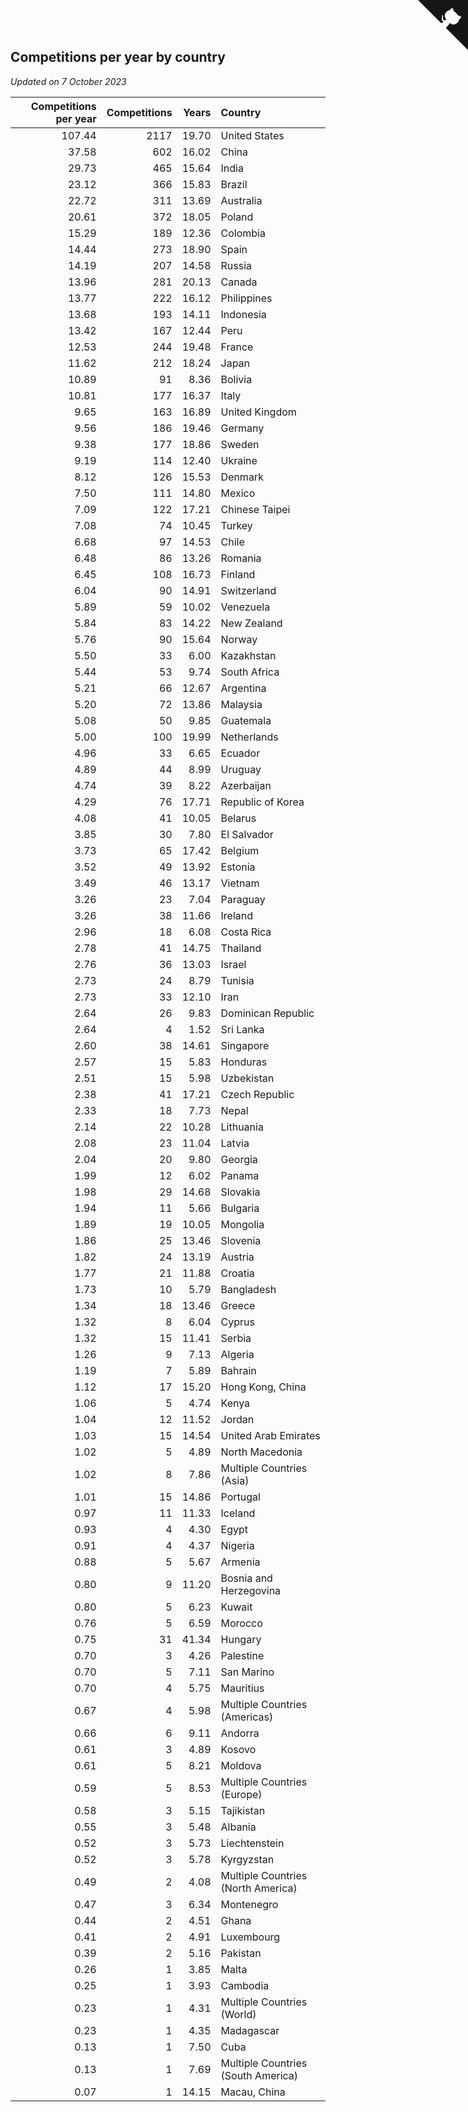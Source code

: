 ## Competitions per year by country

*Updated on  7 October 2023*

| Competitions per year | Competitions | Years | Country |
| ---: | ---: | ---: | :--- |
| 107.44 | 2117 | 19.70 | United States |
| 37.58 | 602 | 16.02 | China |
| 29.73 | 465 | 15.64 | India |
| 23.12 | 366 | 15.83 | Brazil |
| 22.72 | 311 | 13.69 | Australia |
| 20.61 | 372 | 18.05 | Poland |
| 15.29 | 189 | 12.36 | Colombia |
| 14.44 | 273 | 18.90 | Spain |
| 14.19 | 207 | 14.58 | Russia |
| 13.96 | 281 | 20.13 | Canada |
| 13.77 | 222 | 16.12 | Philippines |
| 13.68 | 193 | 14.11 | Indonesia |
| 13.42 | 167 | 12.44 | Peru |
| 12.53 | 244 | 19.48 | France |
| 11.62 | 212 | 18.24 | Japan |
| 10.89 | 91 | 8.36 | Bolivia |
| 10.81 | 177 | 16.37 | Italy |
| 9.65 | 163 | 16.89 | United Kingdom |
| 9.56 | 186 | 19.46 | Germany |
| 9.38 | 177 | 18.86 | Sweden |
| 9.19 | 114 | 12.40 | Ukraine |
| 8.12 | 126 | 15.53 | Denmark |
| 7.50 | 111 | 14.80 | Mexico |
| 7.09 | 122 | 17.21 | Chinese Taipei |
| 7.08 | 74 | 10.45 | Turkey |
| 6.68 | 97 | 14.53 | Chile |
| 6.48 | 86 | 13.26 | Romania |
| 6.45 | 108 | 16.73 | Finland |
| 6.04 | 90 | 14.91 | Switzerland |
| 5.89 | 59 | 10.02 | Venezuela |
| 5.84 | 83 | 14.22 | New Zealand |
| 5.76 | 90 | 15.64 | Norway |
| 5.50 | 33 | 6.00 | Kazakhstan |
| 5.44 | 53 | 9.74 | South Africa |
| 5.21 | 66 | 12.67 | Argentina |
| 5.20 | 72 | 13.86 | Malaysia |
| 5.08 | 50 | 9.85 | Guatemala |
| 5.00 | 100 | 19.99 | Netherlands |
| 4.96 | 33 | 6.65 | Ecuador |
| 4.89 | 44 | 8.99 | Uruguay |
| 4.74 | 39 | 8.22 | Azerbaijan |
| 4.29 | 76 | 17.71 | Republic of Korea |
| 4.08 | 41 | 10.05 | Belarus |
| 3.85 | 30 | 7.80 | El Salvador |
| 3.73 | 65 | 17.42 | Belgium |
| 3.52 | 49 | 13.92 | Estonia |
| 3.49 | 46 | 13.17 | Vietnam |
| 3.26 | 23 | 7.04 | Paraguay |
| 3.26 | 38 | 11.66 | Ireland |
| 2.96 | 18 | 6.08 | Costa Rica |
| 2.78 | 41 | 14.75 | Thailand |
| 2.76 | 36 | 13.03 | Israel |
| 2.73 | 24 | 8.79 | Tunisia |
| 2.73 | 33 | 12.10 | Iran |
| 2.64 | 26 | 9.83 | Dominican Republic |
| 2.64 | 4 | 1.52 | Sri Lanka |
| 2.60 | 38 | 14.61 | Singapore |
| 2.57 | 15 | 5.83 | Honduras |
| 2.51 | 15 | 5.98 | Uzbekistan |
| 2.38 | 41 | 17.21 | Czech Republic |
| 2.33 | 18 | 7.73 | Nepal |
| 2.14 | 22 | 10.28 | Lithuania |
| 2.08 | 23 | 11.04 | Latvia |
| 2.04 | 20 | 9.80 | Georgia |
| 1.99 | 12 | 6.02 | Panama |
| 1.98 | 29 | 14.68 | Slovakia |
| 1.94 | 11 | 5.66 | Bulgaria |
| 1.89 | 19 | 10.05 | Mongolia |
| 1.86 | 25 | 13.46 | Slovenia |
| 1.82 | 24 | 13.19 | Austria |
| 1.77 | 21 | 11.88 | Croatia |
| 1.73 | 10 | 5.79 | Bangladesh |
| 1.34 | 18 | 13.46 | Greece |
| 1.32 | 8 | 6.04 | Cyprus |
| 1.32 | 15 | 11.41 | Serbia |
| 1.26 | 9 | 7.13 | Algeria |
| 1.19 | 7 | 5.89 | Bahrain |
| 1.12 | 17 | 15.20 | Hong Kong, China |
| 1.06 | 5 | 4.74 | Kenya |
| 1.04 | 12 | 11.52 | Jordan |
| 1.03 | 15 | 14.54 | United Arab Emirates |
| 1.02 | 5 | 4.89 | North Macedonia |
| 1.02 | 8 | 7.86 | Multiple Countries (Asia) |
| 1.01 | 15 | 14.86 | Portugal |
| 0.97 | 11 | 11.33 | Iceland |
| 0.93 | 4 | 4.30 | Egypt |
| 0.91 | 4 | 4.37 | Nigeria |
| 0.88 | 5 | 5.67 | Armenia |
| 0.80 | 9 | 11.20 | Bosnia and Herzegovina |
| 0.80 | 5 | 6.23 | Kuwait |
| 0.76 | 5 | 6.59 | Morocco |
| 0.75 | 31 | 41.34 | Hungary |
| 0.70 | 3 | 4.26 | Palestine |
| 0.70 | 5 | 7.11 | San Marino |
| 0.70 | 4 | 5.75 | Mauritius |
| 0.67 | 4 | 5.98 | Multiple Countries (Americas) |
| 0.66 | 6 | 9.11 | Andorra |
| 0.61 | 3 | 4.89 | Kosovo |
| 0.61 | 5 | 8.21 | Moldova |
| 0.59 | 5 | 8.53 | Multiple Countries (Europe) |
| 0.58 | 3 | 5.15 | Tajikistan |
| 0.55 | 3 | 5.48 | Albania |
| 0.52 | 3 | 5.73 | Liechtenstein |
| 0.52 | 3 | 5.78 | Kyrgyzstan |
| 0.49 | 2 | 4.08 | Multiple Countries (North America) |
| 0.47 | 3 | 6.34 | Montenegro |
| 0.44 | 2 | 4.51 | Ghana |
| 0.41 | 2 | 4.91 | Luxembourg |
| 0.39 | 2 | 5.16 | Pakistan |
| 0.26 | 1 | 3.85 | Malta |
| 0.25 | 1 | 3.93 | Cambodia |
| 0.23 | 1 | 4.31 | Multiple Countries (World) |
| 0.23 | 1 | 4.35 | Madagascar |
| 0.13 | 1 | 7.50 | Cuba |
| 0.13 | 1 | 7.69 | Multiple Countries (South America) |
| 0.07 | 1 | 14.15 | Macau, China |


<a href="https://github.com/jonatanklosko/wca_statistics" class="github-corner" aria-label="View source on Github"><svg width="80" height="80" viewBox="0 0 250 250" style="fill:#151513; color:#fff; position: absolute; top: 0; border: 0; right: 0;" aria-hidden="true"><path d="M0,0 L115,115 L130,115 L142,142 L250,250 L250,0 Z"></path><path d="M128.3,109.0 C113.8,99.7 119.0,89.6 119.0,89.6 C122.0,82.7 120.5,78.6 120.5,78.6 C119.2,72.0 123.4,76.3 123.4,76.3 C127.3,80.9 125.5,87.3 125.5,87.3 C122.9,97.6 130.6,101.9 134.4,103.2" fill="currentColor" style="transform-origin: 130px 106px;" class="octo-arm"></path><path d="M115.0,115.0 C114.9,115.1 118.7,116.5 119.8,115.4 L133.7,101.6 C136.9,99.2 139.9,98.4 142.2,98.6 C133.8,88.0 127.5,74.4 143.8,58.0 C148.5,53.4 154.0,51.2 159.7,51.0 C160.3,49.4 163.2,43.6 171.4,40.1 C171.4,40.1 176.1,42.5 178.8,56.2 C183.1,58.6 187.2,61.8 190.9,65.4 C194.5,69.0 197.7,73.2 200.1,77.6 C213.8,80.2 216.3,84.9 216.3,84.9 C212.7,93.1 206.9,96.0 205.4,96.6 C205.1,102.4 203.0,107.8 198.3,112.5 C181.9,128.9 168.3,122.5 157.7,114.1 C157.9,116.9 156.7,120.9 152.7,124.9 L141.0,136.5 C139.8,137.7 141.6,141.9 141.8,141.8 Z" fill="currentColor" class="octo-body"></path></svg></a><style>.github-corner:hover .octo-arm{animation:octocat-wave 560ms ease-in-out}@keyframes octocat-wave{0%,100%{transform:rotate(0)}20%,60%{transform:rotate(-25deg)}40%,80%{transform:rotate(10deg)}}@media (max-width:500px){.github-corner:hover .octo-arm{animation:none}.github-corner .octo-arm{animation:octocat-wave 560ms ease-in-out}}</style>
